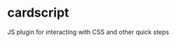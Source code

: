 # cardscript
<code><script src="https://card100.github.io/cardscript/"></script></code>
JS plugin for interacting with CSS and other quick steps
